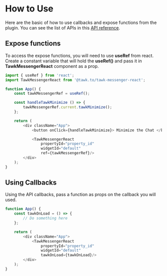 # How to Use
Here are the basic of how to use callbacks and expose functions from the plugin. You can see the
list of APIs in this [API reference](api-reference.md).

## Expose functions
To access the expose functions, you will need to use **useRef** from react. Create a constant
variable that will hold the **useRef()** and pass it in **TawkMessengerReact** component as a prop.

```js
import { useRef } from 'react';
import TawkMessengerReact from '@tawk.to/tawk-messenger-react';

function App() {
    const tawkMessengerRef = useRef();

    const handleTawkMinimize () => {
        tawkMessengerRef.current.tawkMinimize();
    };

    return (
        <div className="App">
            <button onClick={handleTawkMinimize}> Minimize the Chat </button>

            <TawkMessengerReact
                propertyId="property_id"
                widgetId="default"
                ref={tawkMessengerRef}/>
        </div>
    );
}
```

## Using Callbacks
Using the API callbacks, pass a function as props on the callback you will used.

```js
function App() {
    const tawkOnLoad = () => {
        // Do something here
    };

    return (
        <div className="App">
            <TawkMessengerReact
                propertyId="property_id"
                widgetId="default"
                tawkOnLoad={tawkOnLoad}/>
        </div>
    );
}
```

